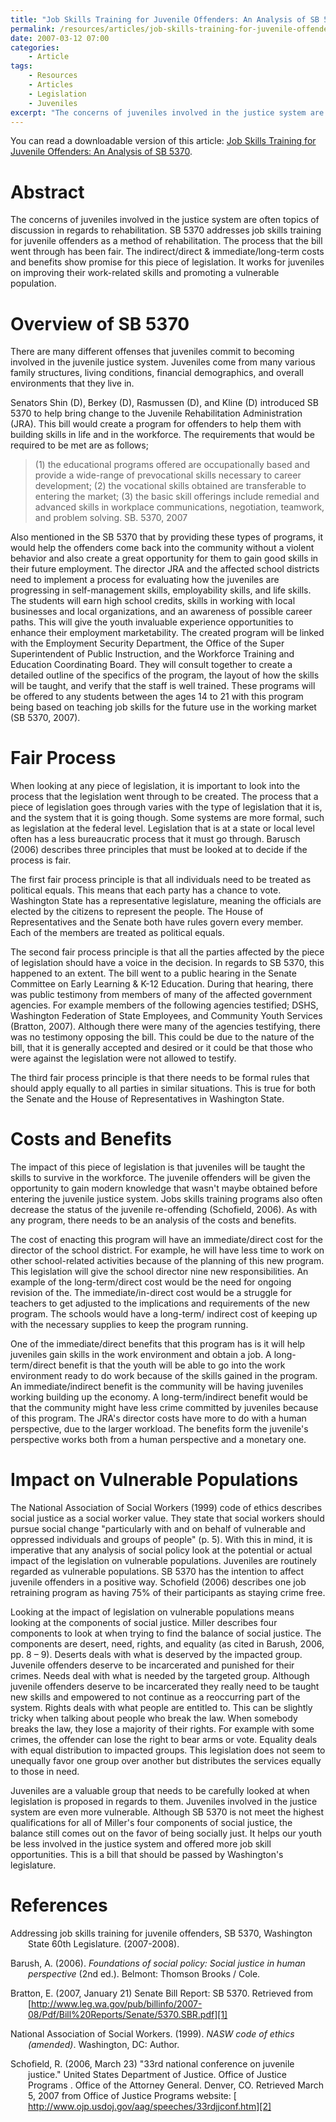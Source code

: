 ```yaml
---
title: "Job Skills Training for Juvenile Offenders: An Analysis of SB 5370"
permalink: /resources/articles/job-skills-training-for-juvenile-offenders-an-analysis-of-sb-5370
date: 2007-03-12 07:00
categories:
    - Article
tags: 
    - Resources
    - Articles
    - Legislation
    - Juveniles
excerpt: "The concerns of juveniles involved in the justice system are often topics of discussion in regards to rehabilitation. SB 5370 addresses job skills training for juvenile offenders as a method of rehabilitation. The process that the bill went through has been fair. The indirect/direct & immediate/long-term costs and benefits show promise for this piece of legislation. It works for juveniles on improving their work related skills and promoting a vulnerable population."
---
```


You can read a downloadable version of this article: [Job Skills Training for Juvenile Offenders: An Analysis of SB 5370][1].

   [1]: /assets/media/job-skills-training-juvenile-offenders-analysis-sb-5370.pdf

# Abstract

The concerns of juveniles involved in the justice system are often topics of discussion in regards to rehabilitation. SB 5370 addresses job skills training for juvenile offenders as a method of rehabilitation. The process that the bill went through has been fair. The indirect/direct & immediate/long-term costs and benefits show promise for this piece of legislation. It works for juveniles on improving their work-related skills and promoting a vulnerable population.

# Overview of SB 5370

There are many different offenses that juveniles commit to becoming involved in the juvenile justice system. Juveniles come from many various family structures, living conditions, financial demographics, and overall environments that they live in.

Senators Shin (D), Berkey (D), Rasmussen (D), and Kline (D) introduced SB 5370 to help bring change to the Juvenile Rehabilitation Administration (JRA). This bill would create a program for offenders to help them with building skills in life and in the workforce. The requirements that would be required to be met are as follows;

> (1) the educational programs offered are occupationally based and provide a wide-range of prevocational skills necessary to career development; (2) the vocational skills obtained are transferable to entering the market; (3) the basic skill offerings include remedial and advanced skills in workplace communications, negotiation, teamwork, and problem solving. SB. 5370, 2007

Also mentioned in the SB 5370 that by providing these types of programs, it would help the offenders come back into the community without a violent behavior and also create a great opportunity for them to gain good skills in their future employment. The director JRA and the affected school districts need to implement a process for evaluating how the juveniles are progressing in self-management skills, employability skills, and life skills. The students will earn high school credits, skills in working with local businesses and local organizations, and an awareness of possible career paths. This will give the youth invaluable experience opportunities to enhance their employment marketability. The created program will be linked with the Employment Security Department, the Office of the Super Superintendent of Public Instruction, and the Workforce Training and Education Coordinating Board. They will consult together to create a detailed outline of the specifics of the program, the layout of how the skills will be taught, and verify that the staff is well trained. These programs will be offered to any students between the ages 14 to 21 with this program being based on teaching job skills for the future use in the working market (SB 5370, 2007).

# Fair Process

When looking at any piece of legislation, it is important to look into the process that the legislation went through to be created. The process that a piece of legislation goes through varies with the type of legislation that it is, and the system that it is going though. Some systems are more formal, such as legislation at the federal level. Legislation that is at a state or local level often has a less bureaucratic process that it must go through. Barusch (2006) describes three principles that must be looked at to decide if the process is fair.

The first fair process principle is that all individuals need to be treated as political equals. This means that each party has a chance to vote. Washington State has a representative legislature, meaning the officials are elected by the citizens to represent the people. The House of Representatives and the Senate both have rules govern every member. Each of the members are treated as political equals.

The second fair process principle is that all the parties affected by the piece of legislation should have a voice in the decision. In regards to SB 5370, this happened to an extent. The bill went to a public hearing in the Senate Committee on Early Learning & K-12 Education. During that hearing, there was public testimony from members of many of the affected government agencies. For example members of the following agencies testified; DSHS, Washington Federation of State Employees, and Community Youth Services (Bratton, 2007). Although there were many of the agencies testifying, there was no testimony opposing the bill. This could be due to the nature of the bill, that it is generally accepted and desired or it could be that those who were against the legislation were not allowed to testify.

The third fair process principle is that there needs to be formal rules that should apply equally to all parties in similar situations. This is true for both the Senate and the House of Representatives in Washington State.

# Costs and Benefits

The impact of this piece of legislation is that juveniles will be taught the skills to survive in the workforce. The juvenile offenders will be given the opportunity to gain modern knowledge that wasn't maybe obtained before entering the juvenile justice system. Jobs skills training programs also often decrease the status of the juvenile re-offending (Schofield, 2006). As with any program, there needs to be an analysis of the costs and benefits.

The cost of enacting this program will have an immediate/direct cost for the director of the school district. For example, he will have less time to work on other school-related activities because of the planning of this new program. This legislation will give the school director nine new responsibilities. An example of the long-term/direct cost would be the need for ongoing revision of the. The immediate/in-direct cost would be a struggle for teachers to get adjusted to the implications and requirements of the new program. The schools would have a long-term/ indirect cost of keeping up with the necessary supplies to keep the program running.

One of the immediate/direct benefits that this program has is it will help juveniles gain skills in the work environment and obtain a job. A long-term/direct benefit is that the youth will be able to go into the work environment ready to do work because of the skills gained in the program. An immediate/indirect benefit is the community will be having juveniles working building up the economy. A long-term/indirect benefit would be that the community might have less crime committed by juveniles because of this program. The JRA's director costs have more to do with a human perspective, due to the larger workload. The benefits form the juvenile's perspective works both from a human perspective and a monetary one.

# Impact on Vulnerable Populations

The National Association of Social Workers (1999) code of ethics describes social justice as a social worker value. They state that social workers should pursue social change "particularly with and on behalf of vulnerable and oppressed individuals and groups of people" (p. 5). With this in mind, it is imperative that any analysis of social policy look at the potential or actual impact of the legislation on vulnerable populations. Juveniles are routinely regarded as vulnerable populations. SB 5370 has the intention to affect juvenile offenders in a positive way. Schofield (2006) describes one job retraining program as having 75% of their participants as staying crime free.

Looking at the impact of legislation on vulnerable populations means looking at the components of social justice. Miller describes four components to look at when trying to find the balance of social justice. The components are desert, need, rights, and equality (as cited in Barush, 2006, pp. 8 – 9). Deserts deals with what is deserved by the impacted group. Juvenile offenders deserve to be incarcerated and punished for their crimes. Needs deal with what is needed by the targeted group. Although juvenile offenders deserve to be incarcerated they really need to be taught new skills and empowered to not continue as a reoccurring part of the system. Rights deals with what people are entitled to. This can be slightly tricky when talking about people who break the law. When somebody breaks the law, they lose a majority of their rights. For example with some crimes, the offender can lose the right to bear arms or vote. Equality deals with equal distribution to impacted groups. This legislation does not seem to unequally favor one group over another but distributes the services equally to those in need.

Juveniles are a valuable group that needs to be carefully looked at when legislation is proposed in regards to them. Juveniles involved in the justice system are even more vulnerable. Although SB 5370 is not meet the highest qualifications for all of Miller's four components of social justice, the balance still comes out on the favor of being socially just. It helps our youth be less involved in the justice system and offered more job skill opportunities. This is a bill that should be passed by Washington's legislature.

# References

<div style="margin: 0 0 0 2em; text-indent: -2em;" markdown="1">

Addressing job skills training for juvenile offenders, SB 5370, Washington State 60th Legislature. (2007-2008).

Barush, A. (2006). _Foundations of social policy: Social justice in human perspective_ (2nd ed.). Belmont: Thomson Brooks / Cole.

Bratton, E. (2007, January 21) Senate Bill Report: SB 5370. Retrieved from [http://www.leg.wa.gov/pub/billinfo/2007-08/Pdf/Bill%20Reports/Senate/5370.SBR.pdf][1]

National Association of Social Workers. (1999). _NASW code of ethics (amended)_. Washington, DC: Author.

Schofield, R. (2006, March 23) "33rd national conference on juvenile justice." United States Department of Justice. Office of Justice Programs . Office of the Attorney General. Denver, CO. Retrieved March 5, 2007 from Office of Justice Programs website: [ http://www.ojp.usdoj.gov/aag/speeches/33rdjjconf.htm][2]

   [1]: http://www.leg.wa.gov/pub/billinfo/2007-08/Pdf/Bill%20Reports/Senate/5370.SBR.pdf (Article Location)
   [2]: http://www.ojp.usdoj.gov/aag/speeches/33rdjjconf.htm (Speach Location)

</div>